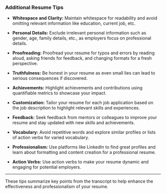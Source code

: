 ### Additional Resume Tips 

- **Whitespace and Clarity:** Maintain whitespace for readability and avoid omitting relevant information like education, current job, etc.
  
- **Personal Details:** Exclude irrelevant personal information such as gender, age, family details, etc., as employers focus on professional details.

- **Proofreading:** Proofread your resume for typos and errors by reading aloud, asking friends for feedback, and changing formats for a fresh perspective.

- **Truthfulness:** Be honest in your resume as even small lies can lead to serious consequences if discovered.

- **Achievements:** Highlight achievements and contributions using quantifiable metrics to showcase your impact.

- **Customization:** Tailor your resume for each job application based on the job description to highlight relevant skills and experiences.

- **Feedback:** Seek feedback from mentors or colleagues to improve your resume and stay updated with new skills and achievements.

- **Vocabulary:** Avoid repetitive words and explore similar profiles or lists of action verbs for varied vocabulary.

- **Professionalism:** Use platforms like LinkedIn to find great profiles and learn about formatting and content creation for a professional resume.

- **Action Verbs:** Use action verbs to make your resume dynamic and engaging for potential employers.

---

These tips summarize key points from the transcript to help enhance the effectiveness and professionalism of your resume.
